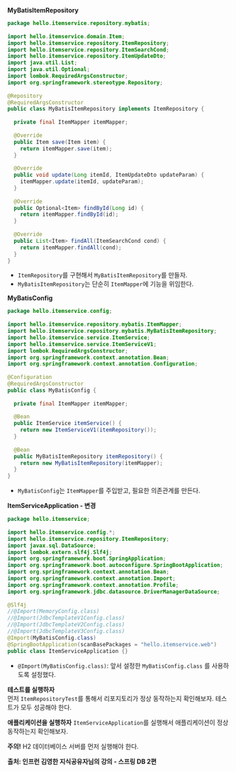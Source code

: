**MyBatisItemRepository**
```java
package hello.itemservice.repository.mybatis;  
  
import hello.itemservice.domain.Item;  
import hello.itemservice.repository.ItemRepository;  
import hello.itemservice.repository.ItemSearchCond;  
import hello.itemservice.repository.ItemUpdateDto;  
import java.util.List;  
import java.util.Optional;  
import lombok.RequiredArgsConstructor;  
import org.springframework.stereotype.Repository;  
  
@Repository  
@RequiredArgsConstructor  
public class MyBatisItemRepository implements ItemRepository {  
  
  private final ItemMapper itemMapper;  
  
  @Override  
  public Item save(Item item) {  
    return itemMapper.save(item);  
  }  
  
  @Override  
  public void update(Long itemId, ItemUpdateDto updateParam) {  
    itemMapper.update(itemId, updateParam);  
  }  
  
  @Override  
  public Optional<Item> findById(Long id) {  
    return itemMapper.findById(id);  
  }  
  
  @Override  
  public List<Item> findAll(ItemSearchCond cond) {  
    return itemMapper.findAll(cond);  
  }  
}
```
- `ItemRepository`를 구현해서 `MyBatisItemRepository`를 만들자.
- `MyBatisItemRepository`는 단순히 `ItemMapper`에 기능을 위임한다.

**MyBatisConfig**
```java
package hello.itemservice.config;  
  
import hello.itemservice.repository.mybatis.ItemMapper;  
import hello.itemservice.repository.mybatis.MyBatisItemRepository;  
import hello.itemservice.service.ItemService;  
import hello.itemservice.service.ItemServiceV1;  
import lombok.RequiredArgsConstructor;  
import org.springframework.context.annotation.Bean;  
import org.springframework.context.annotation.Configuration;  
  
@Configuration  
@RequiredArgsConstructor  
public class MyBatisConfig {  
  
  private final ItemMapper itemMapper;  
  
  @Bean  
  public ItemService itemService() {  
    return new ItemServiceV1(itemRepository());  
  }  
  
  @Bean  
  public MyBatisItemRepository itemRepository() {  
    return new MyBatisItemRepository(itemMapper);  
  }  
}
```
- `MyBatisConfig`는 `ItemMapper`를 주입받고, 필요한 의존관계를 만든다.


**ItemServiceApplication - 변경**
```java
package hello.itemservice;  
  
import hello.itemservice.config.*;  
import hello.itemservice.repository.ItemRepository;  
import javax.sql.DataSource;  
import lombok.extern.slf4j.Slf4j;  
import org.springframework.boot.SpringApplication;  
import org.springframework.boot.autoconfigure.SpringBootApplication;  
import org.springframework.context.annotation.Bean;  
import org.springframework.context.annotation.Import;  
import org.springframework.context.annotation.Profile;  
import org.springframework.jdbc.datasource.DriverManagerDataSource;  
  
@Slf4j  
//@Import(MemoryConfig.class)  
//@Import(JdbcTemplateV1Config.class)  
//@Import(JdbcTemplateV2Config.class)  
//@Import(JdbcTemplateV3Config.class)  
@Import(MyBatisConfig.class)  
@SpringBootApplication(scanBasePackages = "hello.itemservice.web")  
public class ItemServiceApplication {}
```
- `@Import(MyBatisConfig.class)`: 앞서 설정한 `MyBatisConfig.class` 를 사용하도록 설정했다.

**테스트를 실행하자**  
먼저 `ItemRepositoryTest`를 통해서 리포지토리가 정상 동작하는지 확인해보자. 테스트가 모두 성공해야 한다.

**애플리케이션을 실행하자**
`ItemServiceApplication`를 실행해서 애플리케이션이 정상 동작하는지 확인해보자.

**주의!** H2 데이터베이스 서버를 먼저 실행해야 한다.

__출처: 인프런 김영한 지식공유자님의 강의 - 스프링 DB 2편__